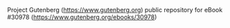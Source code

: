 Project Gutenberg (https://www.gutenberg.org) public repository for eBook #30978 (https://www.gutenberg.org/ebooks/30978)
